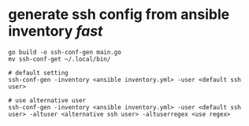 # generate ssh config from ansible inventory *fast*

~~~
go build -o ssh-conf-gen main.go
mv ssh-conf-get ~/.local/bin/
~~~

~~~
# default setting
ssh-conf-gen -inventory <ansible inventory.yml> -user <default ssh user>

# use alternative user
ssh-conf-gen -inventory <ansible inventory.yml> -user <default ssh user> -altuser <alternative ssh user> -altuserregex <use regex>
~~~
